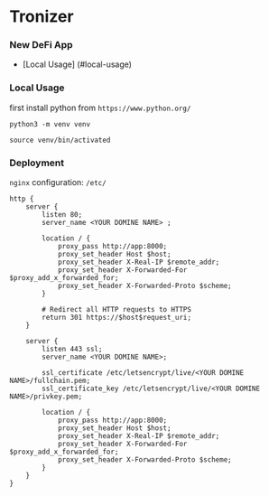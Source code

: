 # Tronizer

### New DeFi App

- [Local Usage] (#local-usage)
### Local Usage
first install python from `https://www.python.org/`

```commandline
python3 -m venv venv
```
```commandline
source venv/bin/activated
```

### Deployment
`nginx` configuration: 
`/etc/`
```nginx
http {
    server {
        listen 80;
        server_name <YOUR DOMINE NAME> ;

        location / {
            proxy_pass http://app:8000;
            proxy_set_header Host $host;
            proxy_set_header X-Real-IP $remote_addr;
            proxy_set_header X-Forwarded-For $proxy_add_x_forwarded_for;
            proxy_set_header X-Forwarded-Proto $scheme;
        }

        # Redirect all HTTP requests to HTTPS
        return 301 https://$host$request_uri;
    }

    server {
        listen 443 ssl;
        server_name <YOUR DOMINE NAME>;

        ssl_certificate /etc/letsencrypt/live/<YOUR DOMINE NAME>/fullchain.pem;
        ssl_certificate_key /etc/letsencrypt/live/<YOUR DOMINE NAME>/privkey.pem;

        location / {
            proxy_pass http://app:8000;
            proxy_set_header Host $host;
            proxy_set_header X-Real-IP $remote_addr;
            proxy_set_header X-Forwarded-For $proxy_add_x_forwarded_for;
            proxy_set_header X-Forwarded-Proto $scheme;
        }
    }
}
```